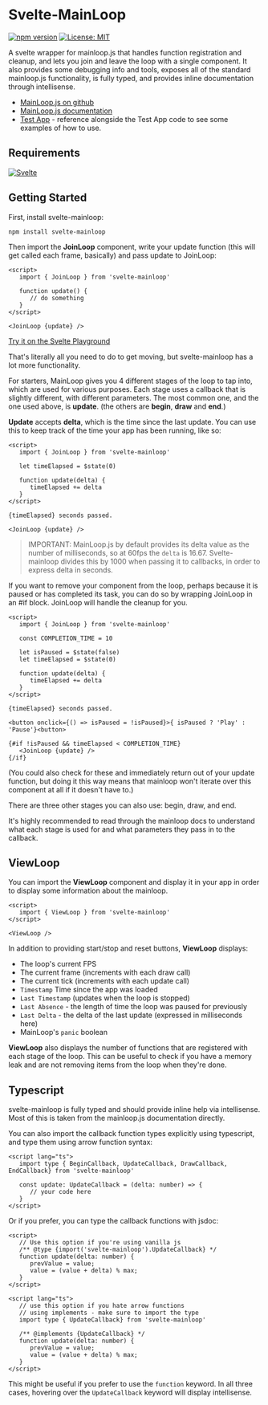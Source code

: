 # Svelte-MainLoop

[![npm version](https://badge.fury.io/js/svelte-mainloop.svg?kill_cache=1)](https://badge.fury.io/js/svelte-mainloop)
[![License: MIT](https://img.shields.io/badge/License-MIT-yellow.svg)](https://opensource.org/licenses/MIT)

A svelte wrapper for mainloop.js that handles function registration and cleanup, and lets you join and leave the loop with a single component. It also provides some debugging info and tools, exposes all of the standard mainloop.js functionality, is fully typed, and provides inline documentation through intellisense.

* [MainLoop.js on github](https://github.com/IceCreamYou/MainLoop.js)
* [MainLoop.js documentation](https://icecreamyou.github.io/MainLoop.js/docs/#!/api/MainLoop)
* [Test App](https://retrotheft.github.io/svelte-mainloop/) - reference alongside the Test App code to see some examples of how to use.

## Requirements

[![Svelte](https://img.shields.io/badge/Svelte-5.x-FF3E00?logo=svelte)](https://www.npmjs.com/package/svelte?activeTab=versions)

## Getting Started

First, install svelte-mainloop:

```
npm install svelte-mainloop
```

Then import the **JoinLoop** component, write your update function (this will get called each frame, basically) and pass update to JoinLoop:

```svelte
<script>
   import { JoinLoop } from 'svelte-mainloop'

   function update() {
      // do something
   }
</script>

<JoinLoop {update} />
```

[Try it on the Svelte Playground](https://svelte.dev/playground/74147e1570fe40be9f2314d90a0c2150?version=5.14.0)

That's literally all you need to do to get moving, but svelte-mainloop has a lot more functionality.

For starters, MainLoop gives you 4 different stages of the loop to tap into, which are used for various purposes. Each stage uses a callback that is slightly different, with different parameters. The most common one, and the one used above, is **update**. (the others are **begin**, **draw** and **end**.)

**Update** accepts **delta**, which is the time since the last update. You can use this to keep track of the time your app has been running, like so:

```svelte
<script>
   import { JoinLoop } from 'svelte-mainloop'

   let timeElapsed = $state(0)

   function update(delta) {
      timeElapsed += delta
   }
</script>

{timeElapsed} seconds passed.

<JoinLoop {update} />
```

> IMPORTANT: MainLoop.js by default provides its delta value as the number of milliseconds, so at 60fps the `delta` is 16.67. Svelte-mainloop divides this by 1000 when passing it to callbacks, in order to express delta in seconds.

If you want to remove your component from the loop, perhaps because it is paused or has completed its task, you can do so by wrapping JoinLoop in an #if block. JoinLoop will handle the cleanup for you.

```svelte
<script>
   import { JoinLoop } from 'svelte-mainloop'

   const COMPLETION_TIME = 10

   let isPaused = $state(false)
   let timeElapsed = $state(0)

   function update(delta) {
      timeElapsed += delta
   }
</script>

{timeElapsed} seconds passed.

<button onclick={() => isPaused = !isPaused}>{ isPaused ? 'Play' : 'Pause'}<button>

{#if !isPaused && timeElapsed < COMPLETION_TIME}
   <JoinLoop {update} />
{/if}
```

(You could also check for these and immediately return out of your update function, but doing it this way means that mainloop won't iterate over this component at all if it doesn't have to.)

There are three other stages you can also use: begin, draw, and end.

It's highly recommended to read through the mainloop docs to understand what each stage is used for and what parameters they pass in to the callback.

## ViewLoop

You can import the **ViewLoop** component and display it in your app in order to display some information about the mainloop.

```svelte
<script>
   import { ViewLoop } from 'svelte-mainloop'
</script>

<ViewLoop />
```

In addition to providing start/stop and reset buttons, **ViewLoop** displays:

- The loop's current FPS
- The current frame (increments with each draw call)
- The current tick (increments with each update call)
- `Timestamp` Time since the app was loaded
- `Last Timestamp` (updates when the loop is stopped)
- `Last Absence` - the length of time the loop was paused for previously
- `Last Delta` - the delta of the last update (expressed in milliseconds here)
- MainLoop's `panic` boolean

**ViewLoop** also displays the number of functions that are registered with each stage of the loop. This can be useful to check if you have a memory leak and are not removing items from the loop when they're done.

## Typescript

svelte-mainloop is fully typed and should provide inline help via intellisense. Most of this is taken from the mainloop.js documentation directly.

You can also import the callback function types explicitly using typescript, and type them using arrow function syntax:

```svelte
<script lang="ts">
   import type { BeginCallback, UpdateCallback, DrawCallback, EndCallback} from 'svelte-mainloop'

   const update: UpdateCallback = (delta: number) => {
      // your code here
   }
</script>
```

Or if you prefer, you can type the callback functions with jsdoc:

```svelte
<script>
   // Use this option if you're using vanilla js
   /** @type {import('svelte-mainloop').UpdateCallback} */
   function update(delta: number) {
      prevValue = value;
      value = (value + delta) % max;
   }
</script>
```

```svelte
<script lang="ts">
   // use this option if you hate arrow functions
   // using implements - make sure to import the type
   import type { UpdateCallback} from 'svelte-mainloop'
   
   /** @implements {UpdateCallback} */
   function update(delta: number) {
      prevValue = value;
      value = (value + delta) % max;
   }
</script>
```

This might be useful if you prefer to use the `function` keyword. In all three cases, hovering over the `UpdateCallback` keyword will display intellisense.
